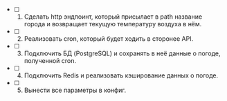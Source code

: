 - [ ] 1. Сделать http эндпоинт, который присылает в path название города и возвращает текущую температуру воздуха в нём.
- [ ] 2. Реализовать cron, который будет ходить в сторонее API.
- [ ] 3. Подключить БД (PostgreSQL) и сохранять в неё данные о погоде, полученной cron.
- [ ] 4. Подключить Redis и реализовать кэширование данных о погоде.
- [ ] 5. Вынести все параметры в конфиг.